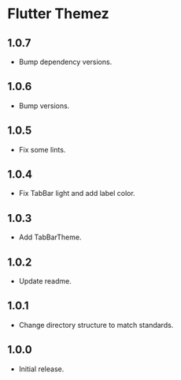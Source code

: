 # Flutter Themez

## 1.0.7

- Bump dependency versions.

## 1.0.6

- Bump versions.

## 1.0.5

- Fix some lints.

## 1.0.4

- Fix TabBar light and add label color.

## 1.0.3

- Add TabBarTheme.

## 1.0.2

- Update readme.

## 1.0.1

- Change directory structure to match standards.

## 1.0.0

- Initial release.
